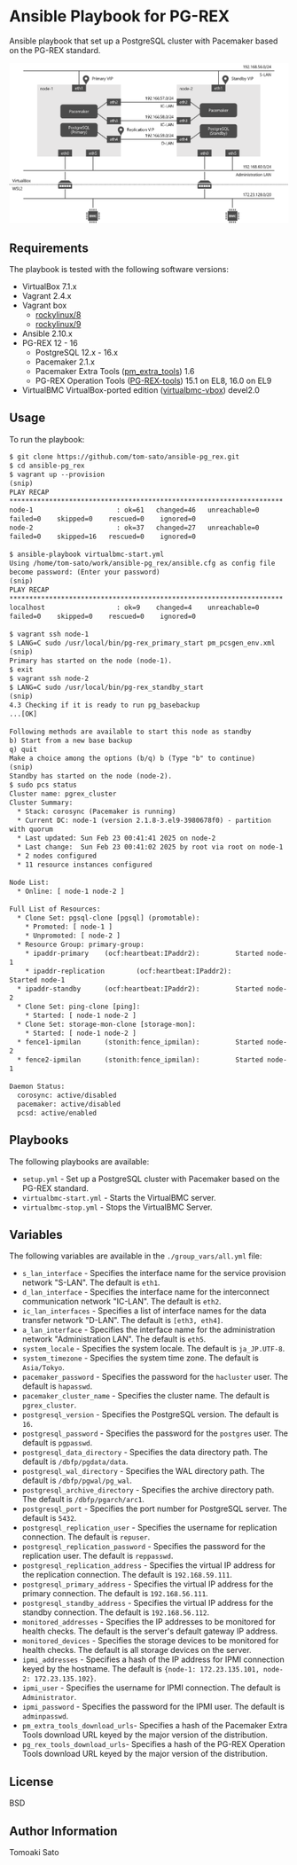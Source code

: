Ansible Playbook for PG-REX
===========================

Ansible playbook that set up a PostgreSQL cluster with Pacemaker based on the PG-REX standard.

![System Architecture](./img/system_architecture.png)

Requirements
------------

The playbook is tested with the following software versions:

* VirtualBox 7.1.x
* Vagrant 2.4.x
* Vagrant box
  * [rockylinux/8](https://app.vagrantup.com/rockylinux/boxes/8)
  * [rockylinux/9](https://app.vagrantup.com/rockylinux/boxes/9)
* Ansible 2.10.x
* PG-REX 12 - 16
  * PostgreSQL 12.x - 16.x
  * Pacemaker 2.1.x
  * Pacemaker Extra Tools ([pm\_extra\_tools](https://github.com/linux-ha-japan/pm_extra_tools)) 1.6
  * PG-REX Operation Tools ([PG-REX-tools](https://github.com/ossc-db/PG-REX-tools)) 15.1 on EL8, 16.0 on EL9
* VirtualBMC VirtualBox-ported edition ([virtualbmc-vbox](https://github.com/kskmori/virtualbmc-vbox)) devel2.0

Usage
-----

To run the playbook:

```ShellSession
$ git clone https://github.com/tom-sato/ansible-pg_rex.git
$ cd ansible-pg_rex
$ vagrant up --provision
(snip)
PLAY RECAP *********************************************************************
node-1                     : ok=61   changed=46   unreachable=0    failed=0    skipped=0    rescued=0    ignored=0
node-2                     : ok=37   changed=27   unreachable=0    failed=0    skipped=16   rescued=0    ignored=0

$ ansible-playbook virtualbmc-start.yml
Using /home/tom-sato/work/ansible-pg_rex/ansible.cfg as config file
become password: (Enter your password)
(snip)
PLAY RECAP *********************************************************************
localhost                  : ok=9    changed=4    unreachable=0    failed=0    skipped=0    rescued=0    ignored=0

$ vagrant ssh node-1
$ LANG=C sudo /usr/local/bin/pg-rex_primary_start pm_pcsgen_env.xml
(snip)
Primary has started on the node (node-1).
$ exit
$ vagrant ssh node-2
$ LANG=C sudo /usr/local/bin/pg-rex_standby_start
(snip)
4.3 Checking if it is ready to run pg_basebackup
...[OK]

Following methods are available to start this node as standby
b) Start from a new base backup
q) quit
Make a choice among the options (b/q) b (Type "b" to continue)
(snip)
Standby has started on the node (node-2).
$ sudo pcs status
Cluster name: pgrex_cluster
Cluster Summary:
  * Stack: corosync (Pacemaker is running)
  * Current DC: node-1 (version 2.1.8-3.el9-3980678f0) - partition with quorum
  * Last updated: Sun Feb 23 00:41:41 2025 on node-2
  * Last change:  Sun Feb 23 00:41:02 2025 by root via root on node-1
  * 2 nodes configured
  * 11 resource instances configured

Node List:
  * Online: [ node-1 node-2 ]

Full List of Resources:
  * Clone Set: pgsql-clone [pgsql] (promotable):
    * Promoted: [ node-1 ]
    * Unpromoted: [ node-2 ]
  * Resource Group: primary-group:
    * ipaddr-primary    (ocf:heartbeat:IPaddr2):         Started node-1
    * ipaddr-replication        (ocf:heartbeat:IPaddr2):         Started node-1
  * ipaddr-standby      (ocf:heartbeat:IPaddr2):         Started node-2
  * Clone Set: ping-clone [ping]:
    * Started: [ node-1 node-2 ]
  * Clone Set: storage-mon-clone [storage-mon]:
    * Started: [ node-1 node-2 ]
  * fence1-ipmilan      (stonith:fence_ipmilan):         Started node-2
  * fence2-ipmilan      (stonith:fence_ipmilan):         Started node-1

Daemon Status:
  corosync: active/disabled
  pacemaker: active/disabled
  pcsd: active/enabled
```

Playbooks
---------

The following playbooks are available:

* `setup.yml` - Set up a PostgreSQL cluster with Pacemaker based on the PG-REX standard.
* `virtualbmc-start.yml` - Starts the VirtualBMC server.
* `virtualbmc-stop.yml` - Stops the VirtualBMC Server.

Variables
---------

The following variables are available in the `./group_vars/all.yml` file:

* `s_lan_interface` - Specifies the interface name for the service provision network "S-LAN". The default is `eth1`.
* `d_lan_interface` - Specifies the interface name for the interconnect communication network "IC-LAN". The default is `eth2`.
* `ic_lan_interfaces` - Specifies a list of interface names for the data transfer network "D-LAN". The default is `[eth3, eth4]`.
* `a_lan_interface` - Specifies the interface name for the administration network "Administration LAN". The default is `eth5`.
* `system_locale` - Specifies the system locale. The default is `ja_JP.UTF-8`.
* `system_timezone` - Specifies the system time zone. The default is `Asia/Tokyo`.
* `pacemaker_password` - Specifies the password for the `hacluster` user. The default is `hapasswd`.
* `pacemaker_cluster_name` - Specifies the cluster name. The default is `pgrex_cluster`.
* `postgresql_version` - Specifies the PostgreSQL version. The default is `16`.
* `postgresql_password` - Specifies the password for the `postgres` user. The default is `pgpasswd`.
* `postgresql_data_directory` - Specifies the data directory path. The default is `/dbfp/pgdata/data`.
* `postgresql_wal_directory` - Specifies the WAL directory path. The default is `/dbfp/pgwal/pg_wal`.
* `postgresql_archive_directory` - Specifies the archive directory path. The default is `/dbfp/pgarch/arc1`.
* `postgresql_port` - Specifies the port number for PostgreSQL server. The default is `5432`.
* `postgresql_replication_user` - Specifies the username for replication connection. The default is `repuser`.
* `postgresql_replication_password` - Specifies the password for the replication user. The default is `reppasswd`.
* `postgresql_replication_address` - Specifies the virtual IP address for the replication connection. The default is `192.168.59.111`.
* `postgresql_primary_address` - Specifies the virtual IP address for the primary connection. The default is `192.168.56.111`.
* `postgresql_standby_address` - Specifies the virtual IP address for the standby connection. The default is `192.168.56.112`.
* `monitored_addresses` - Specifies the IP addresses to be monitored for health checks. The default is the server's default gateway IP address.
* `monitored_devices` - Specifies the storage devices to be monitored for health checks. The default is all storage devices on the server.
* `ipmi_addresses` - Specifies a hash of the IP address for IPMI connection keyed by the hostname. The default is `{node-1: 172.23.135.101, node-2: 172.23.135.102}`.
* `ipmi_user` - Specifies the username for IPMI connection. The default is `Administrator`.
* `ipmi_password` - Specifies the password for the IPMI user. The default is `adminpasswd`.
* `pm_extra_tools_download_urls`- Specifies a hash of the Pacemaker Extra Tools download URL keyed by the major version of the distribution.
* `pg_rex_tools_download_urls`- Specifies a hash of the PG-REX Operation Tools download URL keyed by the major version of the distribution.

License
-------

BSD

Author Information
------------------

Tomoaki Sato
